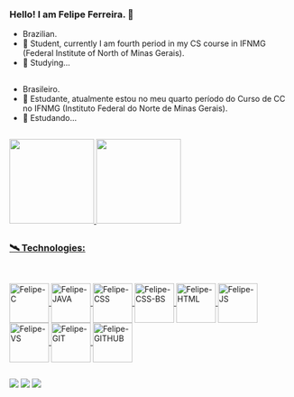 ### Hello! I am Felipe Ferreira. 👋

- Brazilian.
- 🔭 Student, currently I am fourth period in my CS course in IFNMG (Federal Institute of North of Minas Gerais).
- 🌱 Studying...

##

- Brasileiro.
- 🔭 Estudante, atualmente estou no meu quarto período do Curso de CC no IFNMG (Instituto Federal do Norte de Minas Gerais).
- 🌱 Estudando...
  
##

<div align="0">
  <a href="https://github.com/Felkng">
  <img height="150em" src="https://github-readme-stats.vercel.app/api?username=Felkng&show_icons=true&rank_icon=percentile&include_all_commits=false&theme=dark"/>
  <img height="150em" src="https://github-readme-stats.vercel.app/api/top-langs/?username=Felkng&layout=compact&theme=dark"/>       
</div>
    
##
    
### 🛰 Technologies:
    
## 
    
  <div style="display: inline_block"><br>
  <img align="center" alt="Felipe-C" height="70" width="70" img src="https://cdn.jsdelivr.net/gh/devicons/devicon/icons/c/c-original.svg" />
  <img align="center" alt="Felipe-JAVA" height="70" width="70" img src="https://cdn.jsdelivr.net/gh/devicons/devicon/icons/java/java-original-wordmark.svg" />
  <img align="center" alt="Felipe-CSS" height="70" width="70" img src="https://cdn.jsdelivr.net/gh/devicons/devicon/icons/css3/css3-original.svg" />
  <img align="center" alt="Felipe-CSS-BS" height="70" width="70" img src="https://cdn.jsdelivr.net/gh/devicons/devicon/icons/bootstrap/bootstrap-original.svg" />
  <img align="center" alt="Felipe-HTML" height="70" width="70" img src="https://cdn.jsdelivr.net/gh/devicons/devicon/icons/html5/html5-original.svg" />
  <img align="center" alt="Felipe-JS" height="70" width="70" img src="https://cdn.jsdelivr.net/gh/devicons/devicon/icons/javascript/javascript-original.svg" />
  <img align="center" alt="Felipe-VS" height="70" width="70" img src="https://cdn.jsdelivr.net/gh/devicons/devicon/icons/vscode/vscode-original.svg" />
  <img align="center" alt="Felipe-GIT" height="70" width="70" img src="https://cdn.jsdelivr.net/gh/devicons/devicon/icons/git/git-original.svg" />
  <img align="center" alt="Felipe-GITHUB" height="70" width="70" img src="https://cdn.jsdelivr.net/gh/devicons/devicon/icons/github/github-original.svg" />
</div>

  ##
  <div>
  <a href="https://www.instagram.com/felirrei_sou/" target="_blank"><img src="https://img.shields.io/badge/-Instagram-%23E4405F?style=for-the-badge&logo=instagram&logoColor=white" target="_blank"></a> 
  <a href = "mailto:felkng374@gmail.com"><img src="https://img.shields.io/badge/-Gmail-%23333?style=for-the-badge&logo=gmail&logoColor=white" target="_blank"></a>
  <a href="https://www.linkedin.com/in/felipe-rodrigues-536083224/" target="_blank"><img src="https://img.shields.io/badge/-LinkedIn-%230077B5?style=for-the-badge&logo=linkedin&logoColor=white" target="_blank"></a>
  </div>
